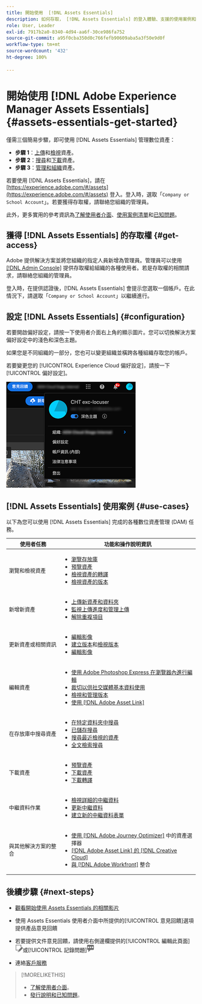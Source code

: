 ```yaml
---
title: 開始使用  [!DNL Assets Essentials]
description: 如何存取， [!DNL Assets Essentials] 的登入體驗、支援的使用案例和已知問題
role: User, Leader
exl-id: 7917b2a0-8340-4d94-aa6f-30ce986fa752
source-git-commit: a95f0cba350d0c766fefb90609aba5a3f50e9d0f
workflow-type: tm+mt
source-wordcount: '432'
ht-degree: 100%

---
```


# 開始使用 [!DNL Adobe Experience Manager Assets Essentials] {#assets-essentials-get-started}

<!-- TBD: Make links for these steps. -->

僅需三個簡易步驟，即可使用 [!DNL Assets Essentials] 管理數位資產：

* **步驟 1**：[上傳](/help/add-delete.md)和[檢視](/help/navigate-view.md)資產。
* **步驟 2**：[搜尋](/help/search.md)和[下載](/help/manage-organize.md#download)資產。
* **步驟 3**：[管理和組織](/help/manage-organize.md)資產。

若要使用 [!DNL Assets Essentials]，請在 [https://experience.adobe.com/#/assets](https://experience.adobe.com/#/assets) 登入。登入時，選取「`Company or School Account`」。若要獲得存取權，請聯絡您組織的管理員。

此外，更多實用的參考資訊為[了解使用者介面](/help/navigate-view.md)、[使用案例清單](#use-cases)<!-- TBD: [supported file types](/help/supported-file-formats.md), -->和[已知問題](/help/release-notes.md#known-issues)。

## 獲得 [!DNL Assets Essentials] 的存取權 {#get-access}

Adobe 提供解決方案並將您組織的指定人員新增為管理員。管理員可以使用 [[!DNL Admin Console]](https://helpx.adobe.com/enterprise/using/admin-console.html) 提供存取權給組織的各種使用者。若是存取權的相關請求，請聯絡您組織的管理員。

登入時，在提供認證後，[!DNL Assets Essentials] 會提示您選取一個帳戶。在此情況下，請選取「`Company or School Account`」以繼續進行。

## 設定 [!DNL Assets Essentials] {#configuration}

若要開啟偏好設定，請按一下使用者介面右上角的顯示圖片。您可以切換解決方案偏好設定中的淺色和深色主題。

如果您是不同組織的一部分，您也可以變更組織並橫跨各種組織存取您的帳戶。

若要變更您的 [!UICONTROL Experience Cloud 偏好設定]，請按一下[!UICONTROL 偏好設定]。

![切換深色和淺色主題的偏好設定](assets/theme-change.png)

## [!DNL Assets Essentials] 使用案例 {#use-cases}

以下為您可以使用 [!DNL Assets Essentials] 完成的各種數位資產管理 (DAM) 任務。

| 使用者任務 | 功能和操作說明資訊 |
|-----|------|
| 瀏覽和檢視資產 | <ul> <li>[瀏覽存放庫](/help/navigate-view.md#view-assets-and-details) </li> <li> [預覽資產](/help/navigate-view.md#preview-assets) <li> [檢視資產的轉譯](/help/add-delete.md#renditions) </li> <li>[檢視資產的版本](/help/manage-organize.md#view-versions)</li></ul> |
| 新增新資產 | <ul> <li>[上傳新資產和資料夾](/help/add-delete.md#add-assets)</li> <li>[監視上傳進度和管理上傳](/help/add-delete.md#upload-progress)</li> <li>[解除重複項目](/help/add-delete.md#resolve-upload-fails)</li> </ul> |
| 更新資產或相關資訊 | <ul> <li>[編輯影像](/help/edit-images.md)</li> <li>[建立版本](/help/manage-organize.md#create-versions)和[檢視版本](/help/manage-organize.md#view-versions)</li> <li>[編輯影像](/help/edit-images.md)</li> </ul> |
| 編輯資產 | <ul> <li>[使用 Adobe Photoshop Express 在瀏覽器內進行編輯](/help/edit-images.md)</li> <li>[裁切以供社交媒體基本資料使用](/help/edit-images.md#crop-straighten-images)</li> <li>[檢視和管理版本](/help/manage-organize.md#view-versions)</li> <li>[使用 [!DNL Adobe Asset Link]](/help/integration.md#integrations)</ul></ul> |
| 在存放庫中搜尋資產 | <ul> <li>[在特定資料夾中搜尋](/help/search.md#refine-search-results)</li> <li>[已儲存搜尋](/help/search.md#saved-search)</li> <li>[搜尋最近檢視的資產](/help/search.md)</li> <li>[全文檢索搜尋](/help/search.md) |
| 下載資產 | <ul> <li> [預覽資產](/help/navigate-view.md#preview-assets) </li> <li> [下載資產](/help/manage-organize.md#download) <li> [下載轉譯](/help/add-delete.md#renditions) </li></ul> |
| 中繼資料作業 | <ul> <li>[檢視詳細的中繼資料](/help/metadata.md) </li> <li> [更新中繼資料](/help/metadata.md#update-metadata)</li> <li> [建立新的中繼資料表單](/help/metadata.md#metadata-forms) </li> </ul> |
| 與其他解決方案的整合 | <ul> <li>[使用  [!DNL Adobe Journey Optimizer]](/help/integration.md) 中的資產選擇器</li> <li>[[!DNL Adobe Asset Link] 的 [!DNL Creative Cloud]](/help/integration.md)</li> <li>[ 與  [!DNL Adobe Workfront]](/help/integration.md) 整合</li> </ul> |

## 後續步驟 {#next-steps}

* [觀看開始使用 Assets Essentials 的相關影片](https://experienceleague.adobe.com/docs/experience-manager-learn/assets-essentials/getting-started.html)

* 使用 Assets Essentials 使用者介面中所提供的[!UICONTROL 意見回饋]選項提供產品意見回饋

* 若要提供文件意見回饋，請使用右側邊欄提供的[!UICONTROL 編輯此頁面]![來編輯頁面](assets/do-not-localize/edit-page.png)或[!UICONTROL 記錄問題]![來建立 GitHub 問題](assets/do-not-localize/github-issue.png)

* 連絡[客戶服務](https://experienceleague.adobe.com/?support-solution=General#support)


<!--TBD: Merge the below rows in the table when the use cases are documented/available.

| How do I delete assets? | <ul> <li>[Delete assets](/help/manage-organize.md)</li> <li>Recover deleted assets</li> <li>Permanently delete assets</li> </ul> |
| How do I share assets or find shared assets? | <ul> <li>Shared by me</li> <li>Shared with me</li> <li>Share for comments and review</li> <li>Unshare assets</li> </ul> |
| How do I collaborate with others and get my assets reviewed | <ul> <li>Share for review</li> <li>Provide comments. Resolve and filter comments</li> <li>Annotations on images</li> <li>Assign tasks to specific users and prioritize</li> </ul> |

-->

<!-- 

## ![feedback icon](assets/do-not-localize/feedback-icon.png) Provide product feedback {#provide-feedback}

Adobe welcomes feedback about the solution. To provide feedback without even switching your working application, use the [!UICONTROL Feedback] option in the user interface. It also lets you attach files such as screenshots or video recording of an issue.

  ![feedback option in the interface](assets/feedback-panel.png)

To provide feedback for documentation, click [!UICONTROL Edit this page] ![edit the page](assets/do-not-localize/edit-page.png) or [!UICONTROL Log an issue] ![create a GitHub issue](assets/do-not-localize/github-issue.png) from the right sidebar. You can do one of the following: 

* Make the content updates and submit a GitHub pull request.
* Create an issue or ticket in GitHub. Retain the automatically populated article name when creating an issue.

-->

>[!MORELIKETHIS]
>
>* [了解使用者介面](/help/navigate-view.md)。
>* [發行說明和已知問題](/help/release-notes.md)。


<!-- TBD: 
>* [Supported file types](/help/supported-file-formats.md).
-->
